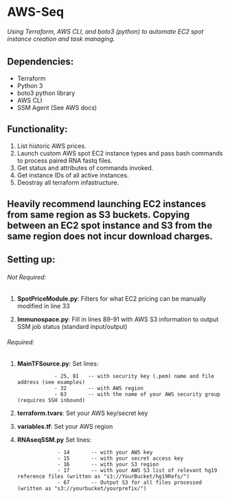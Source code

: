 # AWS-Seq
###### Using Terraform, AWS CLI, and boto3 (python) to automate EC2 spot instance creation and task managing.

## Dependencies:

  - Terraform
  - Python 3
  - boto3 python library
  - AWS CLI
  - SSM Agent (See AWS docs)


## Functionality:

  1. List historic AWS prices.
  2. Launch custom AWS spot EC2 instance types and pass bash commands to process paired RNA fastq files.
  3. Get status and attributes of commands invoked.
  4. Get instance IDs of all active instances.
  5. Deostray all terraform infastructure.

## Heavily recommend launching EC2 instances from same region as S3 buckets.  Copying between an EC2 spot instance and S3 from the same region does not incur download charges.

## Setting up:

  ###### Not Required: 
  
  1. **SpotPriceModule.py**: Filters for what EC2 pricing can be manually modified in line 33
  
  2. **Immunospace.py**: Fill in lines 89-91 with AWS S3 information to output SSM job status (standard input/output)
  
  ###### Required:
  
  1.  **MainTFSource.py**: Set lines:
                      
                      - 25, 81   -- with security key (.pem) name and file address (see examples) 
                      - 32       -- with AWS region
                      - 63       -- with the name of your AWS security group (requires SSH inbound)
  
  2.  **terraform.tvars**: Set your AWS key/secret key
  
  3.  **variables.tf**: Set your AWS region
  
  4. **RNAseqSSM.py** Set lines:
                      
                      - 14       -- with your AWS key
                      - 15       -- with your secret access key
                      - 16       -- with your S3 region
                      - 17       -- with your AWS S3 list of relevant hg19 reference files (written as "s3://YourBucket/hg19Refs/")
                      - 67       -- Output S3 for all files processed (written as "s3://yourbucket/yourprefix/")
